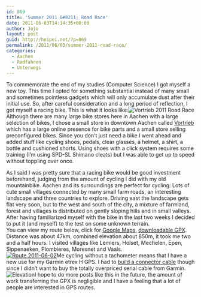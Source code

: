```yaml
---
id: 869
title: 'Summer 2011 &#8211; Road Race'
date: 2011-06-03T14:14:35+00:00
author: Jojo
layout: post
guid: http://heipei.net/?p=869
permalink: /2011/06/03/summer-2011-road-race/
categories:
  - Aachen
  - Radfahren
  - Unterwegs
---
```

<p class="hyphenate">
  To commemorate the end of my studies (Computer Science) I got myself a new toy. This time I opted for something substantial instead of many small and sometimes pointless gadgets which will only accumulate dust after their initial use. So, after careful consideration and a long period of reflection, I got myself a racing bike. This is what it looks like:<img data-echo="/weblog/vortrieb_2011_rr.jpg" alt="Vortrieb 2011 Road Race" class="aligncenter" />Although there are many large bike stores here in Aachen with a large selection of bikes, I chose a small store in downtown Aachen called <a href="http://www.vortrieb.com">Vortrieb</a> which has a large online presence for bike parts and a small store selling preconfigured bikes. Since you don&#8217;t just need a bike I went ahead and added stuff like cycling shoes, pedals, clear glasses, a helmet, a shirt, a bottle and cushioned shorts. Using shoes with a click system requires some training (I&#8217;m using SPD-SL Shimano cleats) but I was able to get up to speed without toppling over once.
</p>

<p class="hyphenate">
  As I said I was pretty sure that a racing bike would be good investment beforehand, judging from the amount of cycling I did with my old mountainbike. Aachen and its surroundings are perfect for cycling: Lots of cute small villages connected by many small farm roads, an interesting landscape and three countries to explore. Driving east the landscape gets flat very soon, but to the west and south of the city, a mixture of farmland, forest and villages is distributed on gently sloping hills and in small valleys. After having familiarized myself with the bike in the last two weeks I decided to put it (and myself) to the test on some unknown terrain.<br /> You can view my route below, click for <a href="http://maps.google.com/maps/ms?ie=UTF&#038;msa=0&#038;msid=212517608340071339952.0004a4cbb7c3e3d4d053a">Google Maps</a>, <a href="/weblog/track_2011_06_02.gpx">downloadable GPX</a>. Distance was about 47km, combined elevation about 850m, it took me two and a half hours. I visited villages like Lemiers, Holset, Mechelen, Epen, Sippenaeken, Plombieres, Moresnet and Vaals.<br /> <a href="http://maps.google.com/maps/ms?ie=UTF&#038;msa=0&#038;msid=212517608340071339952.0004a4cbb7c3e3d4d053a"><img data-echo="/weblog/track_2011_06_02.png" alt="Route 2011-06-02" class="aligncenter" /></a>Me cycling without a tachometer means that I have a new use for my Garmin etrex H GPS. I had to <a href="http://www.jens-seiler.de/etrex/datacable.html">build a connector cable</a> though since I didn&#8217;t want to buy the totally overpriced serial cable from Garmin.<br /> <img data-echo="/weblog/track_2011_06_02_elevation.png" alt="Elevation" class="aligncenter" />I hope to do more posts like this in the future, the amount of work transferring the GPX is negligible and I have a feeling that a lot of people are interested in GPS routes.
</p>
